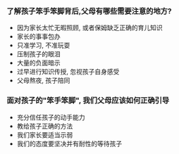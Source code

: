### 了解孩子笨手笨脚背后,父母有哪些需要注意的地方?
- 因为家长太忙无暇照顾, 或者保姆缺乏正确的育儿知识
- 家长的事事包办
- 只准学习, 不准玩耍
- 压制孩子的眼泪
- 大量的负面暗示
- 过早进行知识传授, 忽视孩子自身感受
- 父母熬夜, 孩子陪同

### 面对孩子的"笨手笨脚", 我们父母应该如何正确引导

- 充分信任孩子的动手能力
- 教给孩子正确的方法
- 我们家长要适当示弱
- 我们的态度要坚决并有耐性的等待孩子